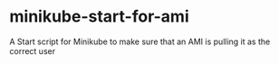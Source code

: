 # minikube-start-for-ami
A Start script for Minikube to make sure that an AMI is pulling it as the correct user
